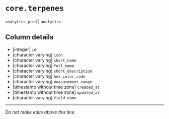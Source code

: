 # `core.terpenes`
`analytics_prod` | `analytics`

## Column details
* [integer]   `id`
* [character varying] `icon`
* [character varying] `short_name`
* [character varying] `full_name`
* [character varying] `short_description`
* [character varying] `hex_color_code`
* [character varying] `measurement_range`
* [timestamp without time zone] `created_at`
* [timestamp without time zone] `updated_at`
* [character varying] `field_name`

-------------------------------------------------------------------------------
*Do not make edits above this line.*
